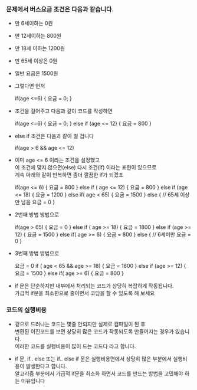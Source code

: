 ### 문제에서 버스요금 조건은 다음과 같습니다.

* 만 6세이하는 0원
* 만 12세이하는 800원
* 만 18세 이하는 1200원
* 만 65세 이상은 0원
* 일반 요금은 1500원

* 그렇다면 먼저
	 
	if(age <=6) {
		요금 = 0;
	}	

* 조건을 걸어주고 다음과 같이 코드를 작성하면

	if(age <=6) {
		요금 = 0;
	} else if (age <= 12) {
		요금 = 800
	}

* else if 조건은 다음과 같아 질 겁니다

	if(age > 6 && age <= 12)

* 이미 age <= 6 이라는 조건을 설정했고  
이 조건에 맞지 않으면(else) 다시 조건(if) 이라는 표현이 있으므로  
계속 아래와 같이 반복하면 좀더 깔끔한 if가 되겠죠

	if(age <= 6) {
		요금 = 800
	} else if ( age <= 12) {
		요금 = 800
	} else if (age <= 18) {
		요금 = 1200
	} else if( age < 65) {
		요금 = 1500
	} else { // 65세 이상만 남음
		요금 = 0
	}

* 2번째 방법 방법으로

	if(age > 65) {
		요금 = 0
	} else if ( age >= 18) {
		요금 = 1800
	} else if (age >= 12) {
		요금 = 1500
	} else if( age >= 6) {
		요금 = 800
	} else { // 6세미만 
		요금 = 0
	}

* 3번째 방법 방법으로

	요금 = 0
	if ( age < 65 && age >= 18) {
		요금 = 1800
	} else if (age >= 12) {
		요금 = 1500
	} else if( age >= 6) {
		요금 = 800
	}

* if 문은 단순하지만 내부에서 처리되는 코드가 상당히 복잡하게 작동됩니다.  
가급적 if문을 최소한으로 줄이면서 코딩을 할 수 있도록 해 보세요	

### 코드의 실행비용
* 겉으로 드러나는 코드는 몇줄 안되지만 실제로 컴파일이 된 후  
변환된 이진코드를 보면 상당히 많은 코드가 작동되도록 만들어지는 경우가 있습니다.  
이러한 코드를 실행비용이 많이 드는 코드다 라고 합니다.

* if 문, if.. else 또는 if.. else if 문은 실행비용면에서 상당히 많은 부분에서 실행비용이 발생한다고 합니다.  
알고리즘 부분에서 가급적 if문을 최소화 하면서 코드를 만드는 방법을 고민해야 하는 이유입니다









